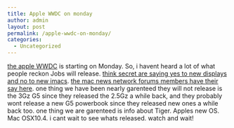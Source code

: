 ```yaml
---
title: Apple WWDC on monday
author: admin
layout: post
permalink: /apple-wwdc-on-monday/
categories:
  - Uncategorized
---
```

[the apple WWDC][1] is starting on Monday. So, i havent heard a lot of what people reckon Jobs will release. [think secret are saying yes to new displays and no to new imacs][2]. [the mac news network forums members have their say here][3]. one thing we have been nearly garenteed they will not release is the 3Gz G5 since they released the 2.5Gz a while back, and they probably wont release a new G5 powerbook since they released new ones a while back too. one thing we are garenteed is info about Tiger. Apples new OS. Mac OSX10.4. i cant wait to see whats released. watch and wait!

 [1]: http://developer.apple.com/wwdc/
 [2]: http://www.thinksecret.com/news/wwdc04apple.html
 [3]: http://forums.macnn.com/showthread.php?s=&threadid=217381